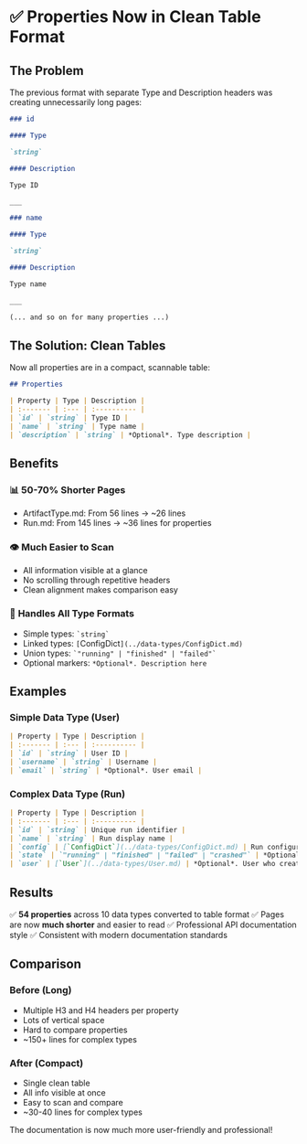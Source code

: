# ✅ Properties Now in Clean Table Format

## The Problem

The previous format with separate Type and Description headers was creating unnecessarily long pages:

```markdown
### id

#### Type

`string`

#### Description

Type ID

___

### name

#### Type

`string`

#### Description

Type name

___

(... and so on for many properties ...)
```

## The Solution: Clean Tables

Now all properties are in a compact, scannable table:

```markdown
## Properties

| Property | Type | Description |
| :------- | :--- | :---------- |
| `id` | `string` | Type ID |
| `name` | `string` | Type name |
| `description` | `string` | *Optional*. Type description |
```

## Benefits

### 📊 **50-70% Shorter Pages**
- ArtifactType.md: From 56 lines → ~26 lines
- Run.md: From 145 lines → ~36 lines for properties

### 👁️ **Much Easier to Scan**
- All information visible at a glance
- No scrolling through repetitive headers
- Clean alignment makes comparison easy

### 🔗 **Handles All Type Formats**
- Simple types: `` `string` ``
- Linked types: `[`ConfigDict`](../data-types/ConfigDict.md)`
- Union types: `` `"running" | "finished" | "failed"` ``
- Optional markers: `*Optional*. Description here`

## Examples

### Simple Data Type (User)
```markdown
| Property | Type | Description |
| :------- | :--- | :---------- |
| `id` | `string` | User ID |
| `username` | `string` | Username |
| `email` | `string` | *Optional*. User email |
```

### Complex Data Type (Run)
```markdown
| Property | Type | Description |
| :------- | :--- | :---------- |
| `id` | `string` | Unique run identifier |
| `name` | `string` | Run display name |
| `config` | [`ConfigDict`](../data-types/ConfigDict.md) | Run configuration/hyperparameters |
| `state` | `"running" | "finished" | "failed" | "crashed"` | *Optional*. Current run state |
| `user` | [`User`](../data-types/User.md) | *Optional*. User who created the run |
```

## Results

✅ **54 properties** across 10 data types converted to table format
✅ Pages are now **much shorter** and easier to read
✅ Professional API documentation style
✅ Consistent with modern documentation standards

## Comparison

### Before (Long)
- Multiple H3 and H4 headers per property
- Lots of vertical space
- Hard to compare properties
- ~150+ lines for complex types

### After (Compact)
- Single clean table
- All info visible at once
- Easy to scan and compare
- ~30-40 lines for complex types

The documentation is now much more user-friendly and professional!
